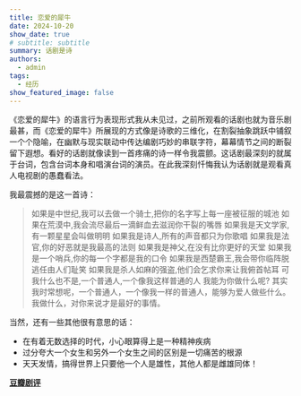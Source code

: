 ```yaml
---
title: 恋爱的犀牛
date: 2024-10-20
show_date: true
# subtitle: subtitle
summary: 话剧是诗
authors:
  - admin
tags:
  - 经历
show_featured_image: false 
---
```

《恋爱的犀牛》的语言行为表现形式我从未见过，之前所观看的话剧也就为音乐剧最甚，而《恋爱的犀牛》所展现的方式像是诗歌的三维化，在割裂抽象跳跃中铺叙一个个隐喻，在幽默与现实联动中传达编剧巧妙的串联字符，幕幕情节之间的断裂留下遐想。看好的话剧就像读到一首疼痛的诗一样令我震颤。这话剧最深刻的就属于台词，包含台词本身和唱演台词的演员。在此我深刻忏悔我认为话剧就是观看真人电视剧的愚蠢看法。

我最震撼的是这一首诗：

> 如果是中世纪,我可以去做一个骑士,把你的名字写上每一座被征服的城池
> 如果在荒漠中,我会流尽最后一滴鲜血去滋润你干裂的嘴唇
> 如果我是天文学家,有一颗星星会叫做明明
> 如果我是诗人,所有的声音都只为你歌唱
> 如果我是法官,你的好恶就是我最高的法则
> 如果我是神父,在没有比你更好的天堂
> 如果我是一个哨兵,你的每一个字都是我的口令
> 如果我是西楚霸王,我会带你临阵脱逃任由人们耻笑
> 如果我是杀人如麻的强盗,他们会乞求你来让我俯首帖耳
> 可我什么也不是,一个普通人,一个像我这样普通的人
> 我能为你做什么呢?
> 其实我时常想呢，一个普通人，一个像我一样的普通人，能够为爱人做些什么。
> 我做什么，对你来说才是最好的事情。

当然，还有一些其他很有意思的话：

- 在有着无数选择的时代，小心眼算得上是一种精神疾病
- 过分夸大一个女生和另外一个女生之间的区别是一切痛苦的根源
- 天天发情，搞得世界上只要他一个人是雄性，其他人都是雌雄同体！

**[豆瓣剧评](https://www.douban.com/location/drama/review/1505775/#comments)**
